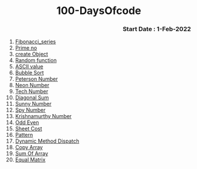 <h1 align="center">100-DaysOfcode</h1>
<h3 align="right">Start Date : 1-Feb-2022</h3>
<ol>
  <li><a href="https://github.com/thesurojit-das/100-DaysOfcode/blob/main/Fibonacci_series.java">Fibonacci_series </a></li>
  <li><a href="https://github.com/thesurojit-das/100-DaysOfcode/blob/main/Prime_no.java">Prime no</a></li>
  <li><a href="https://github.com/thesurojit-das/100-DaysOfcode/blob/main/Create_Object.java">create Object</a></li>
  <li><a href="https://github.com/thesurojit-das/100-DaysOfcode/blob/main/random.java">Random function</a></li>
  <li><a href="https://github.com/thesurojit-das/100-DaysOfcode/blob/main/ASCII.java">ASCII value</a></li>
  <li><a href="https://github.com/thesurojit-das/100-DaysOfcode/blob/main/sort.java">Bubble Sort </a></li>
  <li><a href="https://github.com/thesurojit-das/100-DaysOfcode/blob/main/Peterson_no.java">Peterson Number</a></li>
  <li><a href="https://github.com/thesurojit-das/100-DaysOfcode/blob/main/Neon_no.java">Neon Number</a></li>
  <li><a href="https://github.com/thesurojit-das/100-DaysOfcode/blob/main/Tech_no.java">Tech Number</a></li>
  <li><a href="https://github.com/thesurojit-das/100-DaysOfcode/blob/main/diagonal_sum.java">Diagonal Sum</a></li>
  <li><a href="https://github.com/thesurojit-das/100-DaysOfcode/blob/main/sunny_no.java">Sunny Number</a></li>  
  <li><a href="https://github.com/thesurojit-das/100-DaysOfcode/blob/main/Spy_no.java">Spy Number</a></li>  
  <li><a href="https://github.com/thesurojit-das/100-DaysOfcode/blob/main/Krishnamurthy_Number.java">Krishnamurthy Number</a></li> 
  <li><a href="https://github.com/thesurojit-das/100-DaysOfcode/blob/main/Odd_Even.java">Odd Even</a></li> 
  <li><a href="https://github.com/thesurojit-das/100-DaysOfcode/blob/main/Sheet_Cost.java">Sheet Cost</a></li> 
  <li><a href="https://github.com/thesurojit-das/100-DaysOfcode/blob/main/Pattern.java">Pattern</a></li> 
  <li><a href="https://github.com/thesurojit-das/100-DaysOfcode/blob/main/Dynamic_method_dispatch.java">Dynamic Method Dispatch</a></li> 
  <li><a href="https://github.com/thesurojit-das/100-DaysOfcode/blob/main/Copy_array.java">Copy Array</a></li>
  <li><a href="https://github.com/thesurojit-das/100-DaysOfcode/blob/main/SumOfArray.java">Sum Of Array</a></li>
  <li><a href="https://github.com/thesurojit-das/100-DaysOfcode/blob/main/EqualMatrix.java">Equal Matrix</a></li>
</ol>
